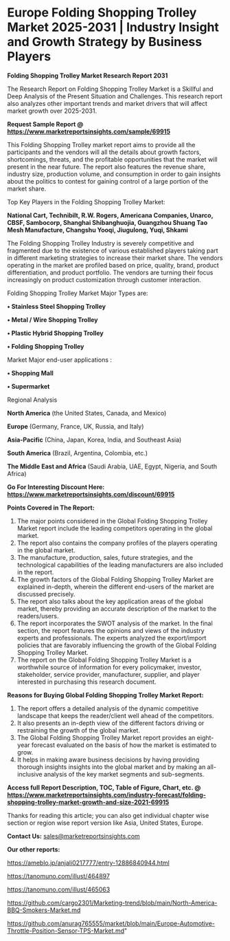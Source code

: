  # Europe Folding Shopping Trolley Market 2025-2031 | Industry Insight and Growth Strategy by Business Players

<strong>Folding Shopping Trolley Market Research Report 2031</strong>

The Research Report on Folding Shopping Trolley Market is a Skillful and Deep Analysis of the Present Situation and Challenges. This research report also analyzes other important trends and market drivers that will affect market growth over 2025-2031.

<strong>Request Sample Report @ <a href=https://www.marketreportsinsights.com/sample/69915>https://www.marketreportsinsights.com/sample/69915</a></strong>

This Folding Shopping Trolley market report aims to provide all the participants and the vendors will all the details about growth factors, shortcomings, threats, and the profitable opportunities that the market will present in the near future. The report also features the revenue share, industry size, production volume, and consumption in order to gain insights about the politics to contest for gaining control of a large portion of the market share.

Top Key Players in the Folding Shopping Trolley Market:

<strong>National Cart, Technibilt, R.W. Rogers, Americana Companies, Unarco, CBSF, Sambocorp, Shanghai Shibanghuojia, Guangzhou Shuang Tao Mesh Manufacture, Changshu Yooqi, Jiugulong, Yuqi, Shkami</strong>

The Folding Shopping Trolley Industry is severely competitive and fragmented due to the existence of various established players taking part in different marketing strategies to increase their market share. The vendors operating in the market are profiled based on price, quality, brand, product differentiation, and product portfolio. The vendors are turning their focus increasingly on product customization through customer interaction.

Folding Shopping Trolley Market Major Types are:

<strong>• Stainless Steel Shopping Trolley

• Metal / Wire Shopping Trolley

• Plastic Hybrid Shopping Trolley

• Folding Shopping Trolley</strong>

Market Major end-user applications :

<strong>• Shopping Mall

• Supermarket</strong>

Regional Analysis

</u><strong><b>North America</b></strong> (the United States, Canada, and Mexico)

<strong><b>Europe </b></strong>(Germany, France, UK, Russia, and Italy)

<strong><b>Asia-Pacific</b></strong> (China, Japan, Korea, India, and Southeast Asia)

<strong><b>South America</b></strong> (Brazil, Argentina, Colombia, etc.)

<strong><b>The Middle East and Africa</b></strong> (Saudi Arabia, UAE, Egypt, Nigeria, and South Africa)

<strong>Go For Interesting Discount Here: <a href=https://www.marketreportsinsights.com/discount/69915>https://www.marketreportsinsights.com/discount/69915</a></strong>

<strong>Points Covered in The Report:</strong>
<ol>
  <li>The major points considered in the Global Folding Shopping Trolley Market report include the leading competitors operating in the global market.</li>
  <li>The report also contains the company profiles of the players operating in the global market.</li>
  <li>The manufacture, production, sales, future strategies, and the technological capabilities of the leading manufacturers are also included in the report.</li>
  <li>The growth factors of the Global Folding Shopping Trolley Market are explained in-depth, wherein the different end-users of the market are discussed precisely.</li>
  <li>The report also talks about the key application areas of the global market, thereby providing an accurate description of the market to the readers/users.</li>
  <li>The report incorporates the SWOT analysis of the market. In the final section, the report features the opinions and views of the industry experts and professionals. The experts analyzed the export/import policies that are favorably influencing the growth of the Global Folding Shopping Trolley Market.</li>
  <li>The report on the Global Folding Shopping Trolley Market is a worthwhile source of information for every policymaker, investor, stakeholder, service provider, manufacturer, supplier, and player interested in purchasing this research document.</li>
</ol>
<strong>Reasons for Buying Global Folding Shopping Trolley Market Report:</strong>

<ol>
  <li>The report offers a detailed analysis of the dynamic competitive landscape that keeps the reader/client well ahead of the competitors.</li>
  <li>It also presents an in-depth view of the different factors driving or restraining the growth of the global market.</li>
  <li>The Global Folding Shopping Trolley Market report provides an eight-year forecast evaluated on the basis of how the market is estimated to grow.</li>
  <li>It helps in making aware business decisions by having providing thorough insights insights into the global market and by making an all-inclusive analysis of the key market segments and sub-segments.</li>
</ol>
<strong>Access full Report Description, TOC, Table of Figure, Chart, etc. @ <a href=https://www.marketreportsinsights.com/industry-forecast/folding-shopping-trolley-market-growth-and-size-2021-69915>https://www.marketreportsinsights.com/industry-forecast/folding-shopping-trolley-market-growth-and-size-2021-69915</a></strong>


Thanks for reading this article; you can also get individual chapter wise section or region wise report version like Asia, United States, Europe.

<strong>Contact Us:</strong>
sales@marketreportsinsights.com

<strong>Our other reports:</strong>

<a href=https://ameblo.jp/anjali0217777/entry-12886840944.html>https://ameblo.jp/anjali0217777/entry-12886840944.html</a>

<a href=https://tanomuno.com/illust/464897>https://tanomuno.com/illust/464897</a>

<a href=https://tanomuno.com/illust/465063>https://tanomuno.com/illust/465063</a>

<a href=https://github.com/cargo2301/Marketing-trend/blob/main/North-America-BBQ-Smokers-Market.md>https://github.com/cargo2301/Marketing-trend/blob/main/North-America-BBQ-Smokers-Market.md</a>

<a href=https://github.com/anurag765555/market/blob/main/Europe-Automotive-Throttle-Position-Sensor-TPS-Market.md>https://github.com/anurag765555/market/blob/main/Europe-Automotive-Throttle-Position-Sensor-TPS-Market.md</a>"
